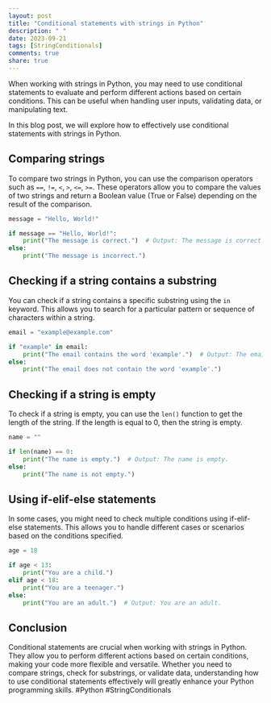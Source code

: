 ```yaml
---
layout: post
title: "Conditional statements with strings in Python"
description: " "
date: 2023-09-21
tags: [StringConditionals]
comments: true
share: true
---
```


When working with strings in Python, you may need to use conditional statements to evaluate and perform different actions based on certain conditions. This can be useful when handling user inputs, validating data, or manipulating text.

In this blog post, we will explore how to effectively use conditional statements with strings in Python.

## Comparing strings

To compare two strings in Python, you can use the comparison operators such as `==`, `!=`, `<`, `>`, `<=`, `>=`. These operators allow you to compare the values of two strings and return a Boolean value (True or False) depending on the result of the comparison.

```python
message = "Hello, World!"

if message == "Hello, World!":
    print("The message is correct.")  # Output: The message is correct.
else:
    print("The message is incorrect.")
```

## Checking if a string contains a substring

You can check if a string contains a specific substring using the `in` keyword. This allows you to search for a particular pattern or sequence of characters within a string.

```python
email = "example@example.com"

if "example" in email:
    print("The email contains the word 'example'.")  # Output: The email contains the word 'example'.
else:
    print("The email does not contain the word 'example'.")
```

## Checking if a string is empty

To check if a string is empty, you can use the `len()` function to get the length of the string. If the length is equal to 0, then the string is empty.

```python
name = ""

if len(name) == 0:
    print("The name is empty.")  # Output: The name is empty.
else:
    print("The name is not empty.")
```

## Using if-elif-else statements

In some cases, you might need to check multiple conditions using if-elif-else statements. This allows you to handle different cases or scenarios based on the conditions specified.

```python
age = 18

if age < 13:
    print("You are a child.")
elif age < 18:
    print("You are a teenager.")
else:
    print("You are an adult.")  # Output: You are an adult.
```

## Conclusion

Conditional statements are crucial when working with strings in Python. They allow you to perform different actions based on certain conditions, making your code more flexible and versatile. Whether you need to compare strings, check for substrings, or validate data, understanding how to use conditional statements effectively will greatly enhance your Python programming skills. #Python #StringConditionals